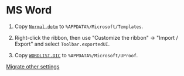 # MS Word

1. Copy [`Normal.dotm`](https://raw.githubusercontent.com/ms609/preferences/main/Word/Normal.dotm) to `%APPDATA%/Microsoft/Templates`.

1. Right-click the ribbon, then use "Customize the ribbon" → "Import / Export"
and select `Toolbar.exportedUI`.

1. Copy [`WORDLIST.DIC`](https://raw.githubusercontent.com/smithlabdurham/dictionary/main/WORDLIST.dic) to `%APPDATA%/Microsoft/UProof`.

[Migrate other settings](https://superuser.com/questions/543012/how-to-migrate-microsoft-office-settings)
